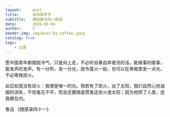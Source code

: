 ```yaml
---
layout:     post
title:      五四青年节
subtitle:   摘自鲁迅的一段话
date:       2020-05-04
author:     V
header-img: img/post-bg-coffee.jpeg
catalog: true
tags:
    - 记录
---
```


愿中国青年都摆脱冷气，只是向上走，不必听自暴自弃者流的话。能做事的做事，能发声的发声。有一分热，发一分光，就令萤火一般，也可以在黑暗里发一点光，不必等候炬火。

此后如竟没有炬火：我便是唯一的光。倘若有了炬火，出了太阳，我们自然心悦诚服的消失，不但毫无不平，而且还要随喜赞美这炬火或太阳；因为他照了人类，连我都在内。

鲁迅 《随感录四十一》